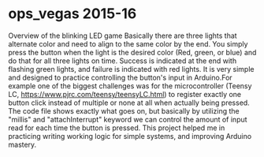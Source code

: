 # ops_vegas 2015-16
Overview of the blinking LED game
Basically there are three lights that alternate color and need to align to the same color by the end. You simply press the button when the light is the desired color (Red, green, or blue) and do that for all three lights on time. Success is indicated at the end with flashing green lights, and failure is indicated with red lights. It is very simple and designed to practice controlling the button's input in Arduino.For example one of the biggest challenges was for the microcontroller (Teensy LC, https://www.pjrc.com/teensy/teensyLC.html) to register exactly one button click instead of multiple or none at all when actually being pressed. The code file shows exactly what goes on, but basically  by utilizing the "millis" and "attachInterrupt" keyword we can control the amount of input read for each time the button is pressed. This project helped me in practicing writing working logic for simple systems, and improving Arduino mastery.
